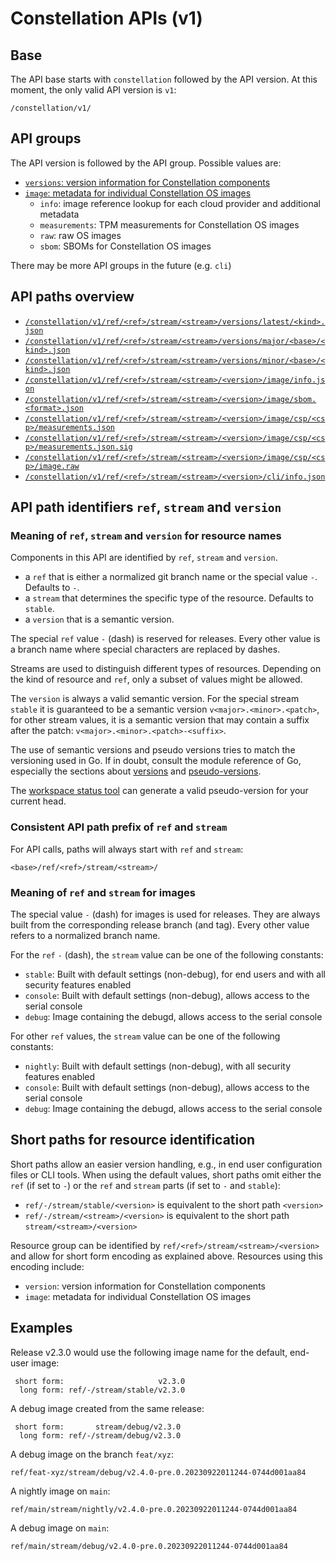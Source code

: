 # Constellation APIs (v1)

## Base

The API base starts with `constellation` followed by the API version.
At this moment, the only valid API version is `v1`:

```
/constellation/v1/
```

## API groups

The API version is followed by the API group. Possible values are:

- [`versions`: version information for Constellation components](version-api.md)
- [`image`: metadata for individual Constellation OS images](image-api.md)
  - `info`: image reference lookup for each cloud provider and additional metadata
  - `measurements`: TPM measurements for Constellation OS images
  - `raw`: raw OS images
  - `sbom`: SBOMs for Constellation OS images

There may be more API groups in the future (e.g. `cli`)

## API paths overview

- [`/constellation/v1/ref/<ref>/stream/<stream>/versions/latest/<kind>.json`](version-api.md#latest)
- [`/constellation/v1/ref/<ref>/stream/<stream>/versions/major/<base>/<kind>.json`](version-api.md#major-to-minor-version-list)
- [`/constellation/v1/ref/<ref>/stream/<stream>/versions/minor/<base>/<kind>.json`](version-api.md#minor-to-patch-version-list)
- [`/constellation/v1/ref/<ref>/stream/<stream>/<version>/image/info.json`](image-api.md#image-lookup-table)
- [`/constellation/v1/ref/<ref>/stream/<stream>/<version>/image/sbom.<format>.json`](image-api.md)
- [`/constellation/v1/ref/<ref>/stream/<stream>/<version>/image/csp/<csp>/measurements.json`](image-api.md)
- [`/constellation/v1/ref/<ref>/stream/<stream>/<version>/image/csp/<csp>/measurements.json.sig`](image-api.md)
- [`/constellation/v1/ref/<ref>/stream/<stream>/<version>/image/csp/<csp>/image.raw`](image-api.md)
- [`/constellation/v1/ref/<ref>/stream/<stream>/<version>/cli/info.json`](cli-api.md#cli-lookup-table)

## API path identifiers  `ref`, `stream` and `version`

### Meaning of `ref`, `stream` and `version` for resource names

Components in this API are identified by `ref`, `stream` and `version`.

- a `ref` that is either a normalized git branch name or the special value `-`. Defaults to `-`.
- a `stream` that determines the specific type of the resource. Defaults to `stable`.
- a `version` that is a semantic version.

The special `ref` value `-` (dash) is reserved for releases. Every other value is a branch name where special characters are replaced by dashes.

Streams are used to distinguish different types of resources. Depending on the kind of resource and `ref`, only a subset of values might be allowed.

The `version` is always a valid semantic version. For the special stream `stable` it is guaranteed to be a semantic version `v<major>.<minor>.<patch>`,
for other stream values, it is a semantic version that may contain a suffix after the patch: `v<major>.<minor>.<patch>-<suffix>`.

The use of semantic versions and pseudo versions tries to match the versioning used in Go. If in doubt,
consult the module reference of Go, especially the sections about [versions](https://go.dev/ref/mod#versions)
and [pseudo-versions](https://go.dev/ref/mod#pseudo-versions).

The [workspace status tool](/tools/workspace_status.sh) can generate a valid pseudo-version for your current head.

### Consistent API path prefix of `ref` and `stream`

For API calls, paths will always start with `ref` and `stream`:

```
<base>/ref/<ref>/stream/<stream>/
```

### Meaning of `ref` and `stream` for images

The special value `-` (dash) for images is used for releases. They are always built from the corresponding release branch (and tag).
Every other value refers to a normalized branch name.

For the `ref` `-` (dash), the `stream` value can be one of the following constants:

- `stable`: Built with default settings (non-debug), for end users and with all security features enabled
- `console`: Built with default settings (non-debug), allows access to the serial console
- `debug`: Image containing the debugd, allows access to the serial console

For other `ref` values, the `stream` value can be one of the following constants:

- `nightly`: Built with default settings (non-debug), with all security features enabled
- `console`: Built with default settings (non-debug), allows access to the serial console
- `debug`: Image containing the debugd, allows access to the serial console

## Short paths for resource identification

Short paths allow an easier version handling, e.g., in end user configuration files or CLI tools.
When using the default values, short paths omit either the `ref` (if set to `-`) or the `ref` and `stream`
parts (if set to `-` and `stable`):

- `ref/-/stream/stable/<version>` is equivalent to the short path `<version>`
- `ref/-/stream/<stream>/<version>` is equivalent to the short path `stream/<stream>/<version>`

Resource group can be identified by `ref/<ref>/stream/<stream>/<version>` and allow for short form encoding as explained above.
Resources using this encoding include:

- `version`: version information for Constellation components
- `image`: metadata for individual Constellation OS images

## Examples

Release v2.3.0 would use the following image name for the default, end-user image:

```
 short form:                     v2.3.0
  long form: ref/-/stream/stable/v2.3.0
```

A debug image created from the same release:

```
 short form:       stream/debug/v2.3.0
  long form: ref/-/stream/debug/v2.3.0
```

A debug image on the branch `feat/xyz`:

```
ref/feat-xyz/stream/debug/v2.4.0-pre.0.20230922011244-0744d001aa84
```

A nightly image on `main`:

```
ref/main/stream/nightly/v2.4.0-pre.0.20230922011244-0744d001aa84
```

A debug image on `main`:

```
ref/main/stream/debug/v2.4.0-pre.0.20230922011244-0744d001aa84
```
